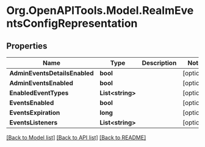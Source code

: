 # Org.OpenAPITools.Model.RealmEventsConfigRepresentation

## Properties

Name | Type | Description | Notes
------------ | ------------- | ------------- | -------------
**AdminEventsDetailsEnabled** | **bool** |  | [optional] 
**AdminEventsEnabled** | **bool** |  | [optional] 
**EnabledEventTypes** | **List&lt;string&gt;** |  | [optional] 
**EventsEnabled** | **bool** |  | [optional] 
**EventsExpiration** | **long** |  | [optional] 
**EventsListeners** | **List&lt;string&gt;** |  | [optional] 

[[Back to Model list]](../README.md#documentation-for-models) [[Back to API list]](../README.md#documentation-for-api-endpoints) [[Back to README]](../README.md)

